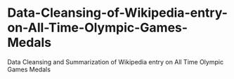 # Data-Cleansing-of-Wikipedia-entry-on-All-Time-Olympic-Games-Medals
Data Cleansing and Summarization of Wikipedia entry on All Time Olympic Games Medals
